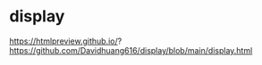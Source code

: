 # display
https://htmlpreview.github.io/?
https://github.com/Davidhuang616/display/blob/main/display.html
